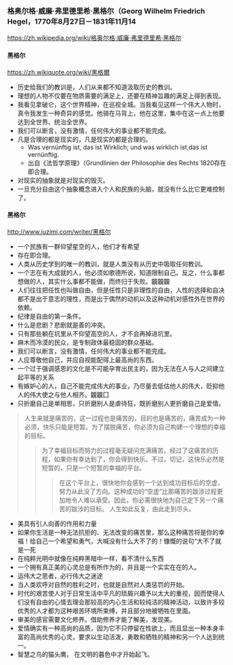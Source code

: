 ### 格奥尔格·威廉·弗里德里希·黑格尔（Georg Wilhelm Friedrich Hegel，1770年8月27日－1831年11月14
https://zh.wikipedia.org/wiki/格奥尔格·威廉·弗里德里希·黑格尔
#### 黑格尔
https://zh.wikiquote.org/wiki/黑格爾
- 历史给我们的教训是，人们从来都不知道汲取历史的教训。
- 理想的人物不仅要在物质需要的满足上，还要在精神旨趣的满足上得到表现。
- 我看见拿破仑，这个世界精神，在巡视全城。当我看见这样一个伟大人物时，真令我发生一种奇异的感觉。他骑在马背上，他在这里，集中在这一点上他要达到全世界、统治全世界。
- 我们可以断言，没有激情，任何伟大的事业都不能完成。
- 凡是合理的都是现实的，凡是现实的都是合理的。
  - Was vernünftig ist, das ist Wirklich; und was wirklich ist,das ist vernünftig.
  - 出自《法哲学原理》（Grundlinien der Philosophie des Rechts 1820存在即合理。
- 对现实的抽象就是对现实的毁灭。
- 一旦充分自由这个抽象概念进入个人和民族的头脑，就没有什么比它更难控制了。
#### 黑格尔
http://www.juzimi.com/writer/黑格尔
- 一个民族有一群仰望星空的人，他们才有希望
- 存在即合理。
- 人类从历史学到的唯一的教训，就是人类没有从历史中吸取任何教训。
- 一个志在有大成就的人，他必须如歌德所说，知道限制自己。反之，什么事都想做的人，其实什么事都不能做，而终归于失败。龖龖龖
- 人们往往把任性也叫做自由，但是任性只是非理性的自由，人性的选择和自决都不是出于意志的理性，而是出于偶然的动机以及这种动机对感性外在世界的依赖。
- 纪律是自由的第一条件。
- 什么是悲剧？悲剧就是善的冲突。
- 只有那些躺在坑里从不仰望高空的人，才不会再掉进坑里。
- 麻木而冷漠的民众，是专制政体最稳固的群众基础。
- 我们可以断言，没有激情，任何伟大的事业都不能完成。
- 人应尊敬他自己，并应自视能配得上最高尚的东西。
- 一个过于强调感恩的文化是不可能孕育出民主的，因为无法在人与人之间建立起平等的关系
- 有嫉妒心的人，自己不能完成伟大的事业，乃尽量去低估他人的伟大，贬抑他人的伟大使之与他人相齐。龖龖囗
- 只折磨自己是单相思，只折磨别人是虐待狂，既折磨别人更折磨自己是爱情。
>人生来就是痛苦的，这一过程也是痛苦的，目的也是痛苦的，痛苦成为一种必须，快乐只能是短暂。为了摆脱痛苦，你必须为自己构建一个理想的幸福的目标。
>>为了幸福目标而努力的过程毫无疑问充满痛苦。经过了这痛苦的历程，如果你有幸达到了，你会得到快乐。不过，切记，这快乐必然是短暂的，只是一个短暂的幸福的平台。
>>>在这个平台上，很快地你会感到一个达到成功目标后的空虚，努力从此没了方向。这种成功的“空虚”比那痛苦的跋涉过程更加地令人难以承受。因此，你必需很快地为自己定下另一个痛苦的跋涉的目标。 人生如此反复，由此走到尽头。
- 美具有引人向善的作用和力量
- 如果你生活是一种无法抗拒的、无法改变的痛苦里，那么这种痛苦将是你的幸福！给自己一个希望和勇气，大喊没有什么大不了的！慷慨的说句“大不了就是一死
- 在纯粹光明中就像在纯粹黑暗中一样，看不清什么东西
- 一个拥有真正美的心灵总是有所作为的，并且是一个实实在在的人。
- 运伟大之思者，必行伟大之迷途
- 当人类欢呼对自然的胜利之时，也就是自然对人类惩罚的开始。
- 时代的艰苦使人对于日常生活中平凡的琐屑兴趣予以太大的重视，因而使得人们没有自由的心情去理会那较高的内心生活和较纯洁的精神活动，以致许多较优秀的人才都为这种艰苦环境所束缚，并且部分地被牺牲在里面。
- 审美的感官需要文化修养。借助修养才能了解美，发现美。
- 爱情确实有一种高尚的品质，因为它不只停留在性欲上，而且显出一种本身丰富的高尚优秀的心灵，要求以生动活泼，勇敢和牺牲的精神和另一个人达到统一。
- 智慧之鸟的猫头鹰， 在文明的暮色中才开始起飞。
